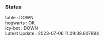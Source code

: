 ### Status


table : DOWN  
hogwarts : OK  
icy-bot : DOWN  
Latest Update : 2023-07-06 11:09:38.607684
